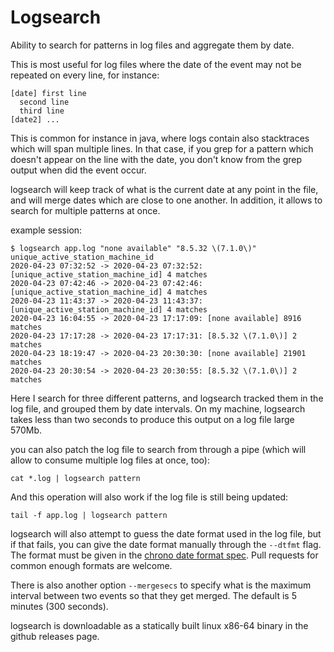 # Logsearch

Ability to search for patterns in log files and aggregate them by date.

This is most useful for log files where the date of the event may not be repeated
on every line, for instance:

```
[date] first line
  second line
  third line
[date2] ...
```

This is common for instance in java, where logs contain also stacktraces which
will span multiple lines. In that case, if you grep for a pattern which doesn't
appear on the line with the date, you don't know from the grep output when did
the event occur.

logsearch will keep track of what is the current date at any point in the file,
and will merge dates which are close to one another. In addition, it allows to
search for multiple patterns at once.

example session:

```
$ logsearch app.log "none available" "8.5.32 \(7.1.0\)" unique_active_station_machine_id
2020-04-23 07:32:52 -> 2020-04-23 07:32:52: [unique_active_station_machine_id] 4 matches
2020-04-23 07:42:46 -> 2020-04-23 07:42:46: [unique_active_station_machine_id] 4 matches
2020-04-23 11:43:37 -> 2020-04-23 11:43:37: [unique_active_station_machine_id] 4 matches
2020-04-23 16:04:55 -> 2020-04-23 17:17:09: [none available] 8916 matches
2020-04-23 17:17:28 -> 2020-04-23 17:17:31: [8.5.32 \(7.1.0\)] 2 matches
2020-04-23 18:19:47 -> 2020-04-23 20:30:30: [none available] 21901 matches
2020-04-23 20:30:54 -> 2020-04-23 20:30:55: [8.5.32 \(7.1.0\)] 2 matches
```

Here I search for three different patterns, and logsearch tracked them in the log file, and grouped
them by date intervals. On my machine, logsearch takes less than two seconds to produce this output
on a log file large 570Mb.

you can also patch the log file to search from through a pipe (which will allow to consume multiple
log files at once, too):

```
cat *.log | logsearch pattern
```

And this operation will also work if the log file is still being updated:

```
tail -f app.log | logsearch pattern
```

logsearch will also attempt to guess the date format used in the log file, but if that fails, you
can give the date format manually through the `--dtfmt` flag. The format must be given in the
[chrono date format spec](https://docs.rs/chrono/0.4.11/chrono/format/strftime). Pull requests
for common enough formats are welcome.

There is also another option `--mergesecs` to specify what is the maximum
interval between two events so that they get merged. The default is 5 minutes
(300 seconds).

logsearch is downloadable as a statically built linux x86-64 binary in the github releases page.
